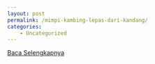 ```yaml
---
layout: post
permalink: /mimpi-kambing-lepas-dari-kandang/
categories:
    - Uncategorized
---
```


[Baca Selengkapnya](/10)